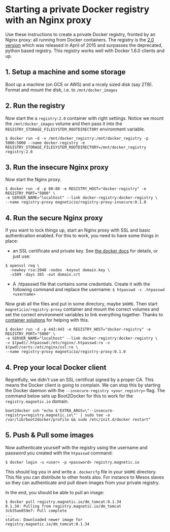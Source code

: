 # Starting a private Docker registry with an Nginx proxy

Use these instructions to create a private Docker registry, fronted by an Nginx proxy: all running
from Docker containers. The registry is the [2.0 version](https://docs.docker.com/registry/) which was released in April of 2015 and surpasses the deprecated, python based registry. This registry works well with Docker 1.6.0 clients and up.


## 1. Setup a machine and some storage

Boot up a machine (on GCE or AWS) and a nicely sized disk (say 2TB). Format and mount the disk, i.e. to  `/mnt/docker_images`

## 2. Run the registry

Now start the a `registry:2.0` container with right settings. Notice we mount the `/mnt/docker_images` volume
and then pass it into the `REGISTRY_STORAGE_FILESYSTEM_ROOTDIRECTORY` environment variable.

    $ docker run -d -v /mnt/docker_registry:/mnt/docker_registry -p 5000:5000 --name docker-registry -e REGISTRY_STORAGE_FILESYSTEM_ROOTDIRECTORY=/mnt/docker_registry registry:2.0


## 3. Run the insecure Nginx proxy

Now start the Nginx proxy.

    $ docker run -d -p 80:80 -e REGISTRY_HOST="docker-registry" -e REGISTRY_PORT="5000" \
    -e SERVER_NAME="localhost" --link docker-registry:docker-registry \
    --name registry-proxy magneticio/registry-proxy-insecure:0.1.0    


## 4. Run the secure Nginx proxy

If you want to lock things up, start an Nginx proxy with SSL and basic authentication enabled. For this to work, you need to have some things in place:

- an SSL certificate and private key. See [the docker docs](https://docs.docker.com/registry/deploying/) for details, or just use:
```
$ openssl req \
  -newkey rsa:2048 -nodes -keyout domain.key \
  -x509 -days 365 -out domain.crt 
```
- A .htpasswd file that contains some credentials. Create it with the following command and replace the username: `$ htpasswd -c .htpasswd <username>`

Now grab all the files and put in some directory, maybe `$HOME`. Then start `magneticio/registry-proxy` container and mount
the correct volumes and set the correct environment variables to link everything together. Thanks to [container solutions](http://container-solutions.com/2015/04/running-secured-docker-registry-2-0/) for helping with this.

    $ docker run -d -p 443:443 -e REGISTRY_HOST="docker-registry" -e REGISTRY_PORT="5000" \
    -e SERVER_NAME="localhost" --link docker-registry:docker-registry \
    -v $(pwd)/.htpasswd:/etc/nginx/.htpasswd:ro -v $(pwd)/certs:/etc/nginx/ssl:ro \
    --name registry-proxy magneticio/registry-proxy:0.1.0


## 4. Prep your local Docker client

Regretfully, we didn't use an SSL certificat signed by a proper CA. This means the Docker client is going to complain. We can
stop this by starting the Docker daemon with the `--insecure-registry <your_registry>` flag. The command below sets up Boot2Docker for this to work for the `registry.magnetic.io` domain. 

    boot2docker ssh "echo $'EXTRA_ARGS=\"--insecure-registry=registry.magnetic.io\"' | sudo tee -a /var/lib/boot2docker/profile && sudo /etc/init.d/docker restart"

## 5. Push & Pull some images

Now authenticate yourself with the registry using the username and password you created with the `htpasswd` command:

    $ docker login -u <user> -p <password> registry.magnetic.io


This should log you in and write a `.dockercfg` file in your `$HOME` directory. This file you can distribute to other hosts also.
For instance to Mesos slaves so they can authenticate and pull down images from your private registry. 

In the end, you should be able to pull an image:

    $ docker pull registry.magnetic.io/dm_tomcat:0.1.34
    0.1.34: Pulling from registry.magnetic.io/dm_tomcat
    3cb35ae859e7: Pull complete 
    ...
    status: Downloaded newer image for registry.magnetic.io/dm_tomcat:0.1.34  
